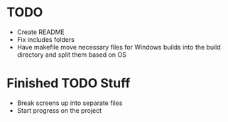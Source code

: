 # TODO

* Create README
* Fix includes folders
* Have makefile move necessary files for Windows builds into the build directory and split them based on OS

# Finished TODO Stuff

* Break screens up into separate files
* Start progress on the project